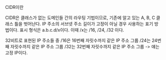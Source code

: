 CIDR이란 

CIDR은 클래스가 없는 도메인들 간의 라우팅 기법이므로, 기존에 알고 있는 A, B, C 클래스 틀을 벗어난다.
IP 주소의 서브넷 주소 길이가 고정이 아닐 경우 사용하는 표기 방법이다.
표시 형식은 a.b.c.d/x이다. 이때 /x는 /16, /24, /32 이다.

32비트로 표현된 IP 주소들 중
/16은 16번째 자릿수까지 같은 IP 주소 그룹
/24는 24번째 자릿수까지 같은 IP 주소 그룹
/32는 32번째 자릿수까지 같은 IP 주소 그룹 -> 얘는 고정 IP이다.